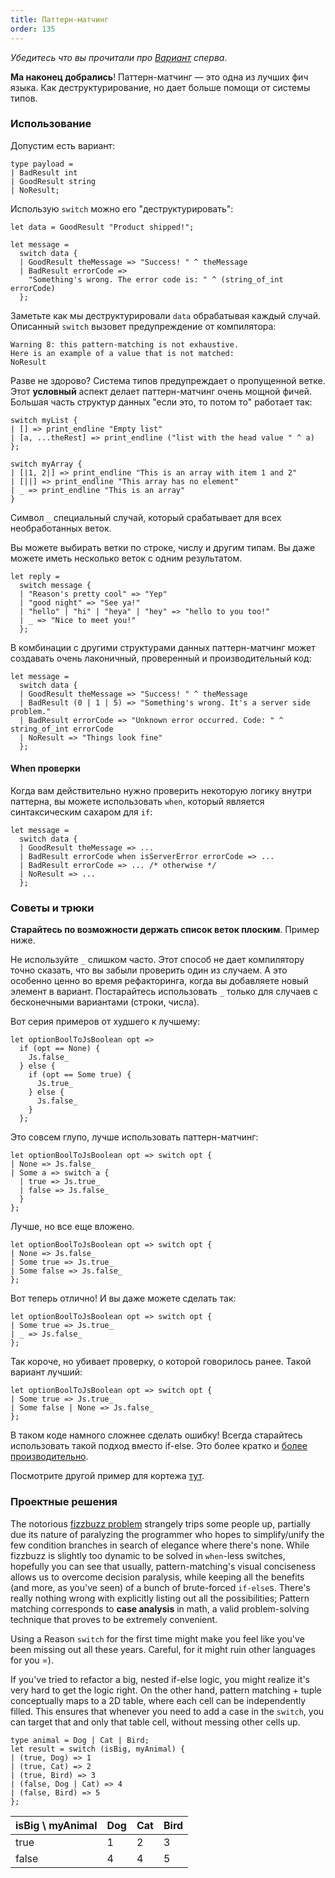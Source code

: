 ```yaml
---
title: Паттерн-матчинг
order: 135
---
```


_Убедитесь что вы прочитали про [Вариант](../../guide/language/variant) сперва_.

**Ма наконец добрались**! Паттерн-матчинг — это одна из лучших фич языка. Как
деструктурирование, но дает больше помощи от системы типов.

### Использование

Допустим есть вариант:

```reason
type payload =
| BadResult int
| GoodResult string
| NoResult;
```

Использую `switch` можно его "деструктурировать":

```reason
let data = GoodResult "Product shipped!";

let message =
  switch data {
  | GoodResult theMessage => "Success! " ^ theMessage
  | BadResult errorCode =>
    "Something's wrong. The error code is: " ^ (string_of_int errorCode)
  };
```

Заметьте как мы деструктурировали `data` обрабатывая каждый случай. Описанный `switch`
вызовет предупреждение от компилятора:

```
Warning 8: this pattern-matching is not exhaustive.
Here is an example of a value that is not matched:
NoResult
```

Разве не здорово? Система типов предупреждает о пропущенной ветке. Этот **условный** аспект
делает паттерн-матчинг очень мощной фичей. Большая часть структур данных "если это, то потом
то" работает так:

```reason
switch myList {
| [] => print_endline "Empty list"
| [a, ...theRest] => print_endline ("list with the head value " ^ a)
};

switch myArray {
| [|1, 2|] => print_endline "This is an array with item 1 and 2"
| [||] => print_endline "This array has no element"
| _ => print_endline "This is an array"
}
```

Символ `_` специальный случай, который срабатывает для всех необработанных веток.

Вы можете выбирать ветки по строке, числу и другим типам. Вы даже можете иметь несколько
веток с одним результатом.

```reason
let reply =
  switch message {
  | "Reason's pretty cool" => "Yep"
  | "good night" => "See ya!"
  | "hello" | "hi" | "heya" | "hey" => "hello to you too!"
  | _ => "Nice to meet you!"
  };
```

В комбинации с другими структурами данных паттерн-матчинг может создавать очень лаконичный,
проверенный и производительный код:

```reason
let message =
  switch data {
  | GoodResult theMessage => "Success! " ^ theMessage
  | BadResult (0 | 1 | 5) => "Something's wrong. It's a server side problem."
  | BadResult errorCode => "Unknown error occurred. Code: " ^ string_of_int errorCode
  | NoResult => "Things look fine"
  };
```

#### When проверки

Когда вам действительно нужно проверить некоторую логику внутри паттерна, вы можете
использовать `when`, который является синтаксическим сахаром для `if`:

```reason
let message =
  switch data {
  | GoodResult theMessage => ...
  | BadResult errorCode when isServerError errorCode => ...
  | BadResult errorCode => ... /* otherwise */
  | NoResult => ...
  };
```

### Советы и трюки

**Старайтесь по возможности держать список веток плоским**. Пример ниже.

Не используйте `_` слишком часто. Этот способ не дает компилятору точно сказать, что
вы забыли проверить один из случаем. А это особенно ценно во время рефакторинга, когда вы
добавляете новый элемент в вариант. Постарайтесь использовать `_` только для случаев с
бесконечными вариантами (строки, числа).

Вот серия примеров от худшего к лучшему:

```reason
let optionBoolToJsBoolean opt =>
  if (opt == None) {
    Js.false_
  } else {
    if (opt == Some true) {
      Js.true_
    } else {
      Js.false_
    }
  };
```

Это совсем глупо, лучше использовать паттерн-матчинг:

```reason
let optionBoolToJsBoolean opt => switch opt {
| None => Js.false_
| Some a => switch a {
  | true => Js.true_
  | false => Js.false_
  }
};
```

Лучше, но все еще вложено.

```reason
let optionBoolToJsBoolean opt => switch opt {
| None => Js.false_
| Some true => Js.true_
| Some false => Js.false_
};
```

Вот теперь отлично!  И вы даже можете сделать так:

```reason
let optionBoolToJsBoolean opt => switch opt {
| Some true => Js.true_
| _ => Js.false_
};
```

Так короче, но убивает проверку, о которой говорилось ранее. Такой вариант лучший:

```reason
let optionBoolToJsBoolean opt => switch opt {
| Some true => Js.true_
| Some false | None => Js.false_
};
```

В таком коде намного сложнее сделать ошибку! Всегда старайтесь использовать такой подход
вместо if-else. Это более кратко и [более производительно](../../guide/language/variant#design-decisions).

Посмотрите другой пример для кортежа [тут](../../guide/language/tuple#tips--tricks).

### Проектные решения

The notorious [fizzbuzz problem](https://en.wikipedia.org/wiki/Fizz_buzz#Programming_interviews) strangely trips some people up, partially due its nature of paralyzing the programmer who hopes to simplify/unify the few condition branches in search of elegance where there's none. While fizzbuzz is slightly too dynamic to be solved in `when`-less switches, hopefully you can see that usually, pattern-matching's visual conciseness allows us to overcome decision paralysis, while keeping all the benefits (and more, as you've seen) of a bunch of brute-forced `if-else`s. There's really nothing wrong with explicitly listing out all the possibilities; Pattern matching corresponds to **case analysis** in math, a valid problem-solving technique that proves to be extremely convenient.

Using a Reason `switch` for the first time might make you feel like you've been missing out all these years. Careful, for it might ruin other languages for you =).

If you've tried to refactor a big, nested if-else logic, you might realize it's very hard to get the logic right. On the other hand, pattern matching + tuple conceptually maps to a 2D table, where each cell can be independently filled. This ensures that whenever you need to add a case in the `switch`, you can target that and only that table cell, without messing other cells up.

```reason
type animal = Dog | Cat | Bird;
let result = switch (isBig, myAnimal) {
| (true, Dog) => 1
| (true, Cat) => 2
| (true, Bird) => 3
| (false, Dog | Cat) => 4
| (false, Bird) => 5
};
```

isBig \ myAnimal | Dog | Cat | Bird
-----------------|-----|-----|------
true             |  1  |  2  |  3
false            |  4  |  4  |  5
